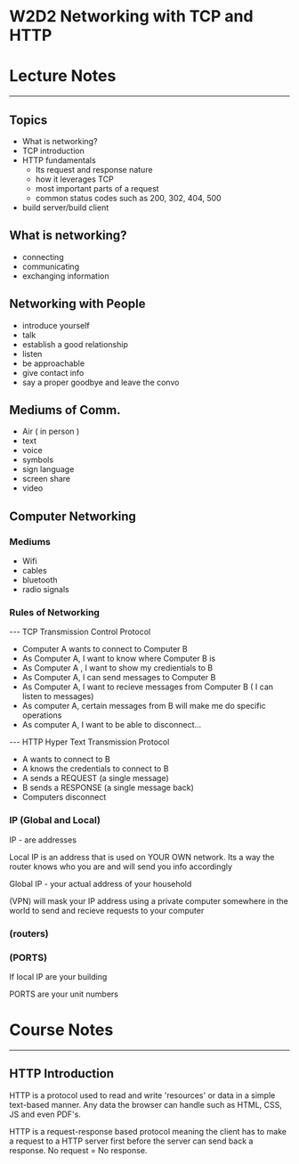 # W2D2 Networking with TCP and HTTP
# Lecture Notes
_________________
## Topics
- What is networking?
- TCP introduction 
- HTTP fundamentals
  - Its request and response nature
  - how it leverages TCP
  - most important parts of a request
  - common status codes such as 200, 302, 404, 500
- build server/build client

## What is networking?
- connecting
- communicating
- exchanging information

## Networking with People
- introduce yourself
- talk
- establish a good relationship
- listen
- be approachable
- give contact info
- say a proper goodbye and leave the convo

## Mediums of Comm.
- Air ( in person )
- text
- voice
- symbols
- sign language
- screen share
- video

## Computer Networking
### Mediums
- Wifi
- cables
- bluetooth
- radio signals

### Rules of Networking
--- TCP Transmission Control Protocol
- Computer A wants to connect to Computer B
- As Computer A, I want to know where Computer B is
- As Computer A , I want to show my credientials to B
- As Computer A, I can send messages to Computer B
- As Computer A, I want to recieve messages from Computer B ( I can listen to messages)
- As computer A, certain messages from B will make me do specific operations
- As computer A, I want to be able to disconnect...

--- HTTP Hyper Text Transmission Protocol
- A wants to connect to B
- A knows the credentials to connect to B
- A sends a REQUEST (a single message)
- B sends a RESPONSE (a single message back)
- Computers disconnect

### IP (Global and Local)
IP - are addresses

Local IP is an address that is used on YOUR OWN network. Its a way the router knows who you are and will send you info accordingly

Global IP - your actual address of your household

(VPN) will mask your IP address using a private computer somewhere in the world to send and recieve requests to your computer
### (routers)

### (PORTS)
If local IP are your building

PORTS are your unit numbers

# Course Notes
_________________
## HTTP Introduction
HTTP is a protocol used to read and write 'resources' or data in a simple text-based manner. Any data the browser can handle such as HTML, CSS, JS and even PDF's.

HTTP is a request-response based protocol meaning the client has to make a request to a HTTP server first before the server can send back a response. No request = No response.